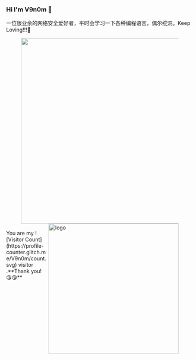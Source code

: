 ### Hi I'm V9n0m 👋

一位很业余的网络安全爱好者，平时会学习一下各种编程语言，偶尔挖洞。Keep Loving!!!🤟
<!--
**V9n0m/V9n0m** is a ✨ _special_ ✨ repository because its `README.md` (this file) appears on your GitHub profile.

Here are some ideas to get you started:

- 🔭 I’m currently working on ...
- 🌱 I’m currently learning ...
- 👯 I’m looking to collaborate on ...
- 🤔 I’m looking for help with ...
- 💬 Ask me about ...
- 📫 How to reach me: ...
- 😄 Pronouns: ...
- ⚡ Fun fact: ...
-->
<!-- 右侧图表 -->



<figure class = "half">
<img src="https://github.com/V9n0m/V9n0m/assets/81289456/f2e93bc3-0982-4825-8b3f-4ec1cb455e25" width="500" align="left" /><img src="https://github-readme-stats.vercel.app/api?username=V9n0m&show_icons=true" alt="logo" width="350"  align="right"/>
</figure >

<!-- 活动图 -->
<br>
You are my ![Visitor Count](https://profile-counter.glitch.me/V9n0m/count.svg) visitor .**Thank you! 😘😘**
<!-- 常用语言统计
![Top Langs](https://github-readme-stats.vercel.app/api/top-langs/?username=V9n0m&layout=compact&theme=tokyonight)
 -->
<!-- 访问量 -->



